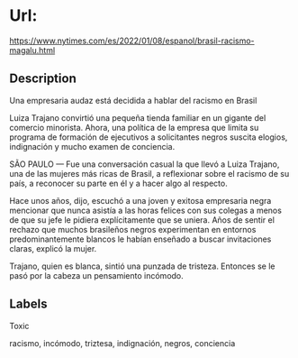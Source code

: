 # Url: 

https://www.nytimes.com/es/2022/01/08/espanol/brasil-racismo-magalu.html

## Description 

Una empresaria audaz está decidida a hablar del racismo en Brasil

Luiza Trajano convirtió una pequeña tienda familiar en un gigante del comercio minorista. Ahora, una política de la empresa que limita su programa de formación de ejecutivos a solicitantes negros suscita elogios, indignación y mucho examen de conciencia.

SÃO PAULO — Fue una conversación casual la que llevó a Luiza Trajano, una de las mujeres más ricas de Brasil, a reflexionar sobre el racismo de su país, a reconocer su parte en él y a hacer algo al respecto.

Hace unos años, dijo, escuchó a una joven y exitosa empresaria negra mencionar que nunca asistía a las horas felices con sus colegas a menos de que su jefe le pidiera explícitamente que se uniera. Años de sentir el rechazo que muchos brasileños negros experimentan en entornos predominantemente blancos le habían enseñado a buscar invitaciones claras, explicó la mujer.

Trajano, quien es blanca, sintió una punzada de tristeza. Entonces se le pasó por la cabeza un pensamiento incómodo.

## Labels 

Toxic

racismo, incómodo, triztesa, indignación, negros, conciencia

